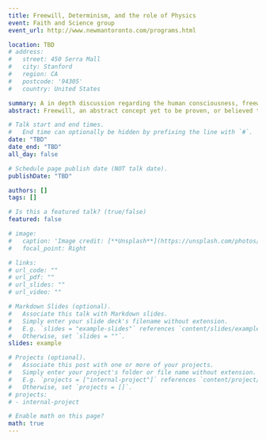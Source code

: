```yaml
---
title: Freewill, Determinism, and the role of Physics
event: Faith and Science group
event_url: http://www.newmantoronto.com/programs.html

location: TBD
# address:
#   street: 450 Serra Mall
#   city: Stanford
#   region: CA
#   postcode: '94305'
#   country: United States

summary: A in depth discussion regarding the human consciousness, freewill, and the laws of nature.
abstract: Freewill, an abstract concept yet to be proven, or believed to be a myth, is a phenomena that seems so prevalent in today's society. Do we, as conscious beings, choose to act and behave according to our own jurisdictions, or are our actions the mere consequence from a sequence of chemical reactions? Can this be a question that can be answered from the laws of physics, or is it to be left in the realm of philosophy?

# Talk start and end times.
#   End time can optionally be hidden by prefixing the line with `#`.
date: "TBD"
date_end: "TBD"
all_day: false

# Schedule page publish date (NOT talk date).
publishDate: "TBD"

authors: []
tags: []

# Is this a featured talk? (true/false)
featured: false

# image:
#   caption: 'Image credit: [**Unsplash**](https://unsplash.com/photos/bzdhc5b3Bxs)'
#   focal_point: Right

# links:
# url_code: ""
# url_pdf: ""
# url_slides: ""
# url_video: ""

# Markdown Slides (optional).
#   Associate this talk with Markdown slides.
#   Simply enter your slide deck's filename without extension.
#   E.g. `slides = "example-slides"` references `content/slides/example-slides.md`.
#   Otherwise, set `slides = ""`.
slides: example

# Projects (optional).
#   Associate this post with one or more of your projects.
#   Simply enter your project's folder or file name without extension.
#   E.g. `projects = ["internal-project"]` references `content/project/deep-learning/index.md`.
#   Otherwise, set `projects = []`.
# projects:
# - internal-project

# Enable math on this page?
math: true
---
```


